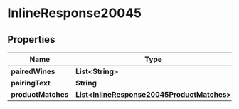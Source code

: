 

# InlineResponse20045

## Properties

Name | Type | Description | Notes
------------ | ------------- | ------------- | -------------
**pairedWines** | **List&lt;String&gt;** |  | 
**pairingText** | **String** |  | 
**productMatches** | [**List&lt;InlineResponse20045ProductMatches&gt;**](InlineResponse20045ProductMatches.md) |  | 




